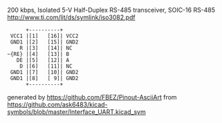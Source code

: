 200 kbps, Isolated 5-V Half-Duplex RS-485 transceiver, SOIC-16
RS-485
http://www.ti.com/lit/ds/symlink/iso3082.pdf


	      +----------+
	 VCC1 |[1]   [16]| VCC2
	 GND1 |[2]   [15]| GND2
	    R |[3]   [14]| NC
	~{RE} |[4]   [13]| B
	   DE |[5]   [12]| A
	    D |[6]   [11]| NC
	 GND1 |[7]   [10]| GND2
	 GND1 |[8]   [ 9]| GND2
	      +----------+


generated by https://github.com/FBEZ/Pinout-AsciiArt from https://github.com/ask6483/kicad-symbols/blob/master/Interface_UART.kicad_sym